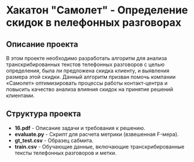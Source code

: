 
# Хакатон "Самолет" - Определение cкидок в nелефонных разговорах

## Описание проекта

В этом проекте необходимо разработать алгоритм для анализа транскрибированных текстов телефонных разговоров с целью определения, была ли предложена скидка клиенту, и выявления размера этой скидки. Данный алгоритм призван помочь компании «Самолет» оптимизировать процессы работы контакт-центра и повысить качество анализа влияния скидок на принятие решений клиентами.

## Структура проекта

- **16.pdf** - Описание задачи и требования к решению.
- **evaluate.py** - Скрипт для расчета метрики (взвешенная F-мера).
- **gt_test.csv** - Образец сабмита.
- **train.csv** - Обучающие данные, включающие транскрибированные тексты телефонных разговоров и метки.



